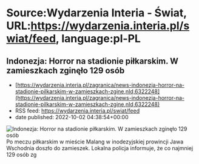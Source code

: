 # Source:Wydarzenia Interia - Świat, URL:https://wydarzenia.interia.pl/swiat/feed, language:pl-PL

## Indonezja: Horror na stadionie piłkarskim. W zamieszkach zginęło 129 osób
 - [https://wydarzenia.interia.pl/zagranica/news-indonezja-horror-na-stadionie-pilkarskim-w-zamieszkach-zgine,nId,6322248](https://wydarzenia.interia.pl/zagranica/news-indonezja-horror-na-stadionie-pilkarskim-w-zamieszkach-zgine,nId,6322248)
 - RSS feed: https://wydarzenia.interia.pl/swiat/feed
 - date published: 2022-10-02 04:38:54+00:00

<p><a href="https://wydarzenia.interia.pl/zagranica/news-indonezja-horror-na-stadionie-pilkarskim-w-zamieszkach-zgine,nId,6322248"><img align="left" alt="Indonezja: Horror na stadionie piłkarskim. W zamieszkach zginęło 129 osób" src="https://i.iplsc.com/indonezja-horror-na-stadionie-pilkarskim-w-zamieszkach-zgine/000G59IEBPPFYK0A-C321.jpg" /></a>Po meczu piłkarskim w mieście Malang w inodezyjskiej prowincji Jawa Wschodnia doszło do zamieszek. Lokalna policja informuje, że co najmniej 129 osób zg

